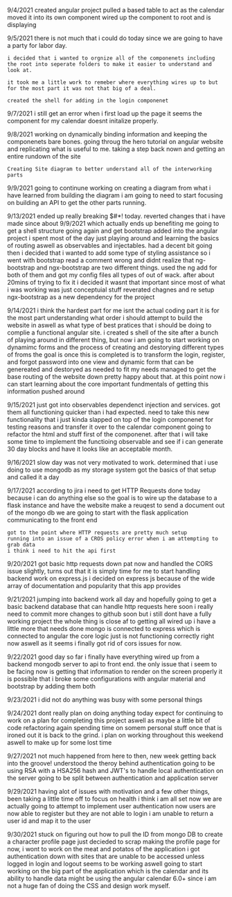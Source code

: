 9/4/2021
    created angular project
    pulled a based table to act as the calendar
    moved it into its own component 
    wired up the component to root and is displaying
    

       
9/5/2021
    there is not much that i could do today since we are going to have a party for labor day. 

    i decided that i wanted to orgnize all of the componenets including the root into seperate folders to make it easier to understand and look at. 

    it took me a little work to remeber where everything wires up to but for the most part it was not that big of a deal. 

    created the shell for adding in the login componenet 


9/7/2021
    i still get an error when i first load up the page it seems the component for my calendar doesnt initalize properly.

9/8/2021
    working on dynamically binding information and keeping the componenets bare bones. 
    going throug the hero tutorial on angular website and replicating what is useful to me. 
    taking a step back nown and getting an entire rundown of the site 
    
    Creating Site diagram to better understand all of the interworking parts 

9/9/2021
    going to continune working on creating a diagram 
    from what i have learned from building the diagram i am going to need to start focusing on building an API to get the other parts running. 

9/13/2021 
    ended up really breaking $#*! today. 
    reverted changes that i have made since about 9/9/2021 which actually ends up benefiting me 
    going to get a shell structure going again and get bootstrap added into the angular project
    i spent most of the day just playing around and learning the basics of routing aswell as observables and injectables. 
    had a decent bit going then i decided that i wanted to add some type of styling assistance so i went with bootstrap 
    read a comment wrong and didnt realize that ng-bootstrap and ngx-bootstrap are two different things. 
    used the ng add for both of them and got my config files all types of out of wack. 
    after about 20mins of trying to fix it i decided it wasnt that important since most of what i was working was just conceptuial stuff 
    reverated chagnes and re setup ngx-bootstrap as a new dependency for the project 

9/14/2021
    i think the hardest part for me isnt the actual coding part it is for the most part understanding what order i should attempt to build the website in aswell as what type of best 
    pratices that i should be doing to complie a functional angular site. 
    i created s shell of the site after a bunch of playing around in different thing, but now i am going to start working on dynamimc forms and the process of creating and destorying different types of froms 
    the goal is once this is completed is to transform the login, register, and forgot password into one view and dynamic form that can be genereated and destoryed as needed to fit my needs 
    managed to get the base routing of the website down pretty happy about that. at this point now i can start learning about the core important fundmentals of getting this information pushed around 


9/15/2021
    just got into observables dependenct injection and services. 
    got them all functioning quicker than i had expected. 
    need to take this new functionality that i just kinda slapped on top of the login componenet for testing reasons and transfer it over to the calendar component 
    going to refactor the html and stuff first of the componenet. after that i will take some time to implement the functioing observable and see if i can generate 30 day blocks and have it looks like
    an acceptable month. 

9/16/2021
    slow day was not very motivated to work. 
    determined that i use doing to use mongodb as my storage system 
    got the basics of that setup and called it a day 

9/17/2021 
    according to jira i need to get HTTP Requests done today because i can do anything else 
    so the goal is to wire up the database to a flask instance and have the website make a reuqest to send a document out of the mongo db 
    we are going to start with the flask application communicating to the front end 

    got to the point where HTTP requests are pretty much setup 
    running into an issue of a CROS policy error when i am attempting to grab data 
    i think i need to hit the api first 
    
    
9/20/2021
    got basic http requests down pat now and handled the CORS issue slightly, turns out that it is simply time for me to start handling backend work on express.js
    i decided on express js because of the wide array of documentation and popularity that this app provides 

9/21/2021 
    jumping into backend work all day and hopefully going to get a basic backend database that can handle http requests here soon 
    i really need to commit more changes to github soon but i still dont have a fully working project
    the whole thing is close af to getting all wired up i have a little more that needs done 
    mongo is connected to express which is connected to angular 
    the core logic just is not functioning correctly right now aswell as it seems i finally got rid of cors issues for now. 

9/22/2021
    good day so far i finally have everything wired up from a backend mongodb server to api to front end. 
    the only issue that i seem to be facing now is getting that information to render on the screen properly it is possible that i broke some configurations with angular material and bootstrap by adding them both 
    
9/23/2021
    i did not do anything was busy with some personal things

9/24/2021
    dont really plan on doing anything today expect for continuing to work on a plan for completing this project aswell as maybe a little bit of code refactoring 
    again spending time on somem personal stuff once that is ironed out it is back to the grind. i plan on working throughout this weekend aswell to make up for some lost time 
    
9/27/2021
    not much happened from here to then, new week getting back into the groove! 
    understood the theroy behind authentication going to be using RSA with a HSA256 hash and JWT's to handle local authentication on the server 
    going to be split between authentication and application server 

9/29/2021
    having alot of issues with motivation and a few other things, been taking a little time off to focus on health i think i am all set now 
    we are actually going to attempt to implement user authentication now 
    users are now able to register but they are not able to login i am unable to return a user id and map it to the user 

9/30/2021
    stuck on figuring out how to pull the ID from mongo DB to create a character profile page 
    just decieded to scrap making the profile page for now, i wont to work on the meat and potatos of the application 
    i got authentication down with sites that are unable to be accessed unless logged in 
    login and logout seems to be working aswell 
    going to start working on the big part of the application which is the calendar and its ability to handle data 
    might be using the angular calendar 6.0+ since i am not a huge fan of doing the CSS and design work myself. 



